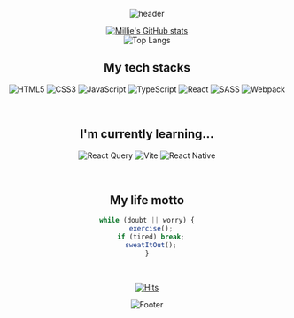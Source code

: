 <div align="center">
  
![header](https://capsule-render.vercel.app/api?type=waving&color=auto&height=220&section=header&text=Wellcome%20to%20Jaypedia&fontSize=50&animation=twinkling)

<div align="center" style="text-align:center">
 
[![Millie's GitHub stats](https://github-readme-stats.vercel.app/api?username=jaypedia&show_icons=true&theme=buefy)](https://github.com/jaypedia/github-readme-stats)
<br />
![Top Langs](https://github-readme-stats-sand-six-91.vercel.app/api/top-langs/?username=jaypedia&layout=compact&theme=buefy)
## My tech stacks

![HTML5](https://img.shields.io/badge/-HTML5-F05032?style=for-the-badge&logo=html5&logoColor=ffffff)
![CSS3](https://img.shields.io/badge/-CSS3-007ACC?style=for-the-badge&logo=css3)
![JavaScript](https://img.shields.io/badge/-JavaScript-%23F7DF1C?style=for-the-badge&logo=javascript&logoColor=000000&labelColor=%23F7DF1C&color=%23FFCE5A)
![TypeScript](https://img.shields.io/badge/typescript-%23007ACC.svg?style=for-the-badge&logo=typescript&logoColor=white)
![React](https://img.shields.io/badge/-React-222222?style=for-the-badge&logo=react)
![SASS](https://img.shields.io/badge/SASS-hotpink.svg?style=for-the-badge&logo=SASS&logoColor=white)
![Webpack](https://img.shields.io/badge/webpack-%238DD6F9.svg?style=for-the-badge&logo=webpack&logoColor=black)

<br />
  
## I'm currently learning...
![React Query](https://img.shields.io/badge/-React%20Query-FF4154?style=for-the-badge&logo=react%20query&logoColor=white)
![Vite](https://img.shields.io/badge/vite-%23646CFF.svg?style=for-the-badge&logo=vite&logoColor=white)
![React Native](https://img.shields.io/badge/react_native-%2320232a.svg?style=for-the-badge&logo=react&logoColor=%2361DAFB)

<br />
  
## My life motto 
```js
while (doubt || worry) {
  exercise();
  if (tired) break;
  sweatItOut();
}
```

<br />


[![Hits](https://hits.seeyoufarm.com/api/count/incr/badge.svg?url=https%3A%2F%2Fgithub.com%2Fjaypedia&count_bg=%235B7CDA&title_bg=%23555555&icon=&icon_color=%23E7E7E7&title=hits&edge_flat=false)](https://hits.seeyoufarm.com)

</div>

![Footer](https://capsule-render.vercel.app/api?type=waving&color=auto&height=100&section=footer)
  
 </div>
